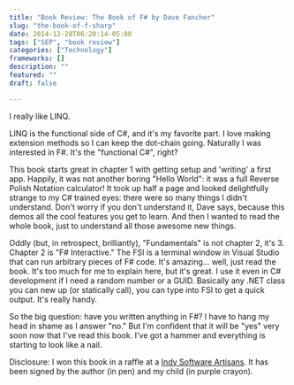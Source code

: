 ```yaml
---
title: "Book Review: The Book of F# by Dave Fancher"
slug: "the-book-of-f-sharp"
date: 2014-12-28T06:20:14-05:00
tags: ["SEP", "book review"]
categories: ["Technology"]
frameworks: []
description: ""
featured: ""
draft: false

---
```


I really like LINQ.

LINQ is the functional side of C#, and it's my favorite part. I love making extension methods so I can keep the dot-chain going. Naturally I was interested in F#. It's the "functional C#", right?

This book starts great in chapter 1 with getting setup and 'writing' a first app. Happily, it was not another boring "Hello World": it was a full Reverse Polish Notation calculator! It took up half a page and looked delightfully strange to my C# trained eyes: there were so many things I didn't understand. Don't worry if you don't understand it, Dave says, because this demos all the cool features you get to learn. And then I wanted to read the whole book, just to understand all those awesome new things.

Oddly (but, in retrospect, brilliantly), "Fundamentals" is not chapter 2, it's 3. Chapter 2 is "F# Interactive." The FSI is a terminal window in Visual Studio that can run arbitrary pieces of F# code. It's amazing… well, just read the book. It's too much for me to explain here, but it's great. I use it even in C# development if I need a random number or a GUID. Basically any .NET class you can new up (or statically call), you can type into FSI to get a quick output. It's really handy.

So the big question: have you written anything in F#? I have to hang my head in shame as I answer "no." But I'm confident that it will be "yes" very soon now that I've read this book. I've got a hammer and everything is starting to look like a nail.

Disclosure: I won this book in a raffle at a [Indy Software Artisans](http://indysa.org/). It has been signed by the author (in pen) and my child (in purple crayon).

